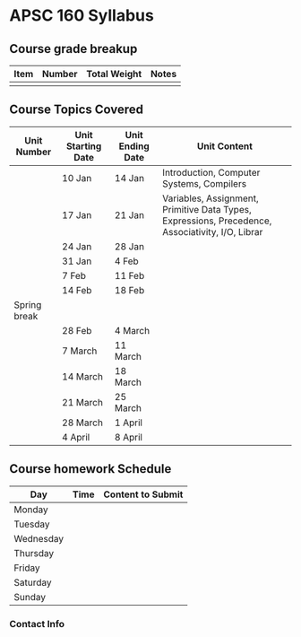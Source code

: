 # APSC 160 Syllabus

## Course grade breakup

| Item | Number | Total Weight | Notes |
| ---- | ------ | ------------ | ----- |
|      |        |              |       |


## Course Topics Covered

| Unit Number  | Unit Starting Date | Unit Ending Date | Unit Content                                |
| ------------ | ------------------ | ---------------- | ------------------------------------------- |
|              | 10 Jan             | 14 Jan           | Introduction, Computer Systems, Compilers   |
|              | 17 Jan             | 21 Jan           | Variables, Assignment, Primitive Data Types, Expressions, Precedence, Associativity, I/O, Librar |
|              | 24 Jan             | 28 Jan           |                                             |
|              | 31 Jan             | 4 Feb            |                                             |
|              | 7 Feb              | 11 Feb           |                                             |
|              | 14 Feb             | 18 Feb           |                                             |
| Spring break |                    |                  |                                             |
|              | 28 Feb             | 4 March          |                                             |
|              | 7 March            | 11 March         |                                             |
|              | 14 March           | 18 March         |                                             |
|              | 21 March           | 25 March         |                                             |
|              | 28 March           | 1 April          |                                             |
|              | 4 April            | 8 April          |                                             |




## Course homework Schedule
| Day       | Time | Content to Submit |
| --------- | ---- | ----------------- |
| Monday    |      |                   |
| Tuesday   |      |                   |
| Wednesday |      |                   |
| Thursday  |      |                   |
| Friday    |      |                   |
| Saturday  |      |                   |
| Sunday    |      |                   |


### Contact Info



